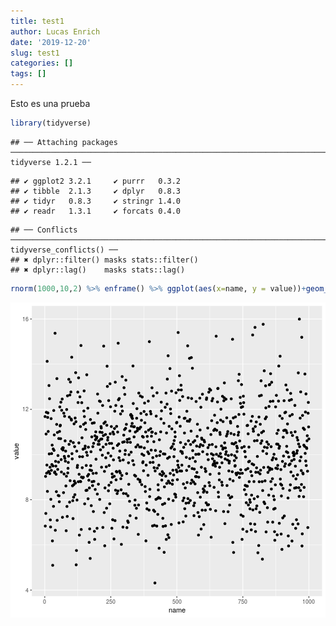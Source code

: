 ```yaml
---
title: test1
author: Lucas Enrich
date: '2019-12-20'
slug: test1
categories: []
tags: []
---
```


Esto es una prueba

```r
library(tidyverse)
```

```
## ── Attaching packages ─────────────────────────────────────────────────────────────────────────── tidyverse 1.2.1 ──
```

```
## ✔ ggplot2 3.2.1     ✔ purrr   0.3.2
## ✔ tibble  2.1.3     ✔ dplyr   0.8.3
## ✔ tidyr   0.8.3     ✔ stringr 1.4.0
## ✔ readr   1.3.1     ✔ forcats 0.4.0
```

```
## ── Conflicts ────────────────────────────────────────────────────────────────────────────── tidyverse_conflicts() ──
## ✖ dplyr::filter() masks stats::filter()
## ✖ dplyr::lag()    masks stats::lag()
```

```r
rnorm(1000,10,2) %>% enframe() %>% ggplot(aes(x=name, y = value))+geom_point()
```

![plot](figure/unnamed-chunk-1-1.png)
